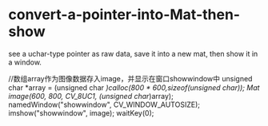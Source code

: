# convert-a-pointer-into-Mat-then-show
see a uchar-type pointer as raw data, save it into a new mat, then show it in a window.


//数组array作为图像数据存入image，并显示在窗口showwindow中
	unsigned char *array = (unsigned char *)calloc(800 * 600,sizeof(unsigned char));
	Mat image(600, 800, CV_8UC1, (unsigned char*)array);
	namedWindow("showwindow", CV_WINDOW_AUTOSIZE);
	imshow("showwindow", image);
	waitKey(0);
